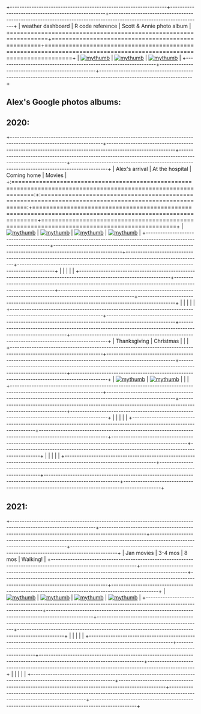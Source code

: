 +-----------------------------------------------------------------+---------------------------------------------------+--------------------------------------------------------------------------------------------------------------------+
| weather dashboard                                               | R code reference                                  | Scott & Annie photo album                                                                                          |
+=================================================================+===================================================+====================================================================================================================+
| [![mythumb](assets/weather%20icon.png)](docs/SRM_weather7.html) | [![mythumb](assets/code.png)](docs/SRM_code.html) | [![mythumb](images/Scott%20n%20Annie%20thm.jpg "Scott & Annie 2020")](https://photos.app.goo.gl/Lyh4CcWdFuuiufuv5) |
+-----------------------------------------------------------------+---------------------------------------------------+--------------------------------------------------------------------------------------------------------------------+

## Alex's Google photos albums:

## 2020:

+--------------------------------------------------------------------------------------------------------------------+----------------------------------------------------------------------------------------------------------+-------------------------------------------------------------------------------------------------------------+---------------------------------------------------------------------------------------------+
| Alex's arrival                                                                                                     | At the hospital                                                                                          | Coming home                                                                                                 | Movies                                                                                      |
+:==================================================================================================================:+:========================================================================================================:+=============================================================================================================+=============================================================================================+
| [![mythumb](images/introducing-alex-galen-marion_thm.jpg "Birthday")](https://photos.app.goo.gl/UsbqoToZ5JBLwnLX9) | [![mythumb](images/hospital_thm.jpg "At the hospital")](https://photos.app.goo.gl/Msw5y5udBryZNi338)     | [![mythumb](images/coming%20home%202%20thm.jpg "Coming home")](https://photos.app.goo.gl/KvWUrYm67uxNgAHp7) | [![mythumb](images/movies%20thm.png "Movies")](https://photos.app.goo.gl/4mnHxyz3WaqjsbZn9) |
+--------------------------------------------------------------------------------------------------------------------+----------------------------------------------------------------------------------------------------------+-------------------------------------------------------------------------------------------------------------+---------------------------------------------------------------------------------------------+
|                                                                                                                    |                                                                                                          |                                                                                                             |                                                                                             |
+--------------------------------------------------------------------------------------------------------------------+----------------------------------------------------------------------------------------------------------+-------------------------------------------------------------------------------------------------------------+---------------------------------------------------------------------------------------------+
|                                                                                                                    |                                                                                                          |                                                                                                             |                                                                                             |
+--------------------------------------------------------------------------------------------------------------------+----------------------------------------------------------------------------------------------------------+-------------------------------------------------------------------------------------------------------------+---------------------------------------------------------------------------------------------+
| Thanksgiving                                                                                                       | Christmas                                                                                                |                                                                                                             |                                                                                             |
+--------------------------------------------------------------------------------------------------------------------+----------------------------------------------------------------------------------------------------------+-------------------------------------------------------------------------------------------------------------+---------------------------------------------------------------------------------------------+
| [![mythumb](images/thanskgiving%20thm.jpg "Thanksgiving")](https://photos.app.goo.gl/9DxJhFJFUpnhJAe86)            | [![mythumb](images/christmas%20thm2.jpg "First Christmas")](https://photos.app.goo.gl/rDrpdgzfQ8Rj3SrD6) |                                                                                                             |                                                                                             |
+--------------------------------------------------------------------------------------------------------------------+----------------------------------------------------------------------------------------------------------+-------------------------------------------------------------------------------------------------------------+---------------------------------------------------------------------------------------------+
|                                                                                                                    |                                                                                                          |                                                                                                             |                                                                                             |
+--------------------------------------------------------------------------------------------------------------------+----------------------------------------------------------------------------------------------------------+-------------------------------------------------------------------------------------------------------------+---------------------------------------------------------------------------------------------+
|                                                                                                                    |                                                                                                          |                                                                                                             |                                                                                             |
+--------------------------------------------------------------------------------------------------------------------+----------------------------------------------------------------------------------------------------------+-------------------------------------------------------------------------------------------------------------+---------------------------------------------------------------------------------------------+

## 2021:

+-----------------------------------------------------------------------------------------------------------------+-------------------------------------------------------------------------------------------------+-------------------------------------------------------------------------------------------------------------------------+-------------------------------------------------------------------------------------------------+
| Jan movies                                                                                                      | 3-4 mos                                                                                         | 8 mos                                                                                                                   | Walking!                                                                                        |
+-----------------------------------------------------------------------------------------------------------------+-------------------------------------------------------------------------------------------------+-------------------------------------------------------------------------------------------------------------------------+-------------------------------------------------------------------------------------------------+
| [![mythumb](images/Jan%20movies%20thm.jpg "Movies from Jan 2021")](https://photos.app.goo.gl/Li67ZVJuo2Hgy5Gn6) | [![mythumb](images/3-4%20mos%20thm.jpg "3-4 mos")](https://photos.app.goo.gl/snuXCZF9zKHdtegE9) | [![mythumb](images/pre-crawling%20thm.jpg "last of the pre-crawling era")](https://photos.app.goo.gl/a3Ltsy1xZ3wZJPWH9) | [![mythumb](images/walking%20thm.jpg "Walking!!")](https://photos.app.goo.gl/SK3Sv5So67rF2tHn7) |
+-----------------------------------------------------------------------------------------------------------------+-------------------------------------------------------------------------------------------------+-------------------------------------------------------------------------------------------------------------------------+-------------------------------------------------------------------------------------------------+
|                                                                                                                 |                                                                                                 |                                                                                                                         |                                                                                                 |
+-----------------------------------------------------------------------------------------------------------------+-------------------------------------------------------------------------------------------------+-------------------------------------------------------------------------------------------------------------------------+-------------------------------------------------------------------------------------------------+
|                                                                                                                 |                                                                                                 |                                                                                                                         |                                                                                                 |
+-----------------------------------------------------------------------------------------------------------------+-------------------------------------------------------------------------------------------------+-------------------------------------------------------------------------------------------------------------------------+-------------------------------------------------------------------------------------------------+

